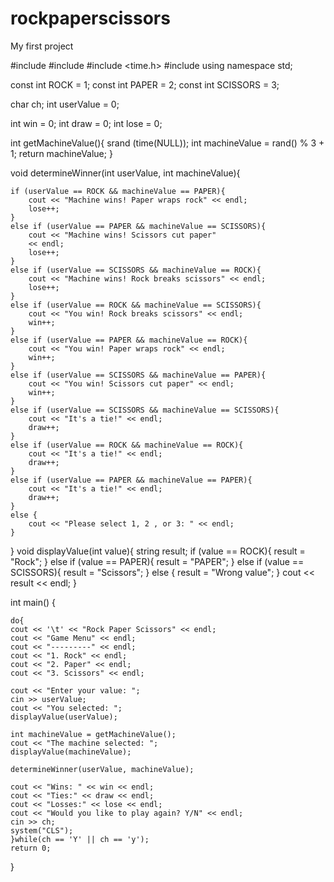 # rockpaperscissors
My first project

#include <iostream>
#include <cmath>
#include <time.h>
#include <cstdlib>
using namespace std;

const int ROCK = 1;
const int PAPER = 2;
const int SCISSORS = 3;

char ch;
int userValue = 0;

int win = 0;
int draw = 0;
int lose = 0;

int getMachineValue(){
    srand (time(NULL));
    int machineValue = rand() % 3 + 1;
    return machineValue;
}

void determineWinner(int userValue, int machineValue){
    
    if (userValue == ROCK && machineValue == PAPER){
        cout << "Machine wins! Paper wraps rock" << endl;
        lose++;
    }
    else if (userValue == PAPER && machineValue == SCISSORS){
        cout << "Machine wins! Scissors cut paper"
        << endl;
        lose++;
    }
    else if (userValue == SCISSORS && machineValue == ROCK){
        cout << "Machine wins! Rock breaks scissors" << endl;
        lose++;
    }
    else if (userValue == ROCK && machineValue == SCISSORS){
        cout << "You win! Rock breaks scissors" << endl;
        win++;
    }
    else if (userValue == PAPER && machineValue == ROCK){
        cout << "You win! Paper wraps rock" << endl;
        win++;
    }
    else if (userValue == SCISSORS && machineValue == PAPER){
        cout << "You win! Scissors cut paper" << endl;
        win++;
    }
    else if (userValue == SCISSORS && machineValue == SCISSORS){
        cout << "It's a tie!" << endl;
        draw++;
    }
    else if (userValue == ROCK && machineValue == ROCK){
        cout << "It's a tie!" << endl;
        draw++;
    }
    else if (userValue == PAPER && machineValue == PAPER){
        cout << "It's a tie!" << endl;
        draw++;
    }
    else {
        cout << "Please select 1, 2 , or 3: " << endl;
    }
}
void displayValue(int value){
        string result;
        if (value == ROCK){
            result = "Rock";
        }
        else if (value == PAPER){
            result = "PAPER";
        }
        else if (value == SCISSORS){
            result = "Scissors";
        }
        else {
            result = "Wrong value";
        }
        cout << result << endl;
}
    
int main() {

    do{
    cout << '\t' << "Rock Paper Scissors" << endl;
    cout << "Game Menu" << endl;
    cout << "---------" << endl;
    cout << "1. Rock" << endl;
    cout << "2. Paper" << endl;
    cout << "3. Scissors" << endl;
    
    cout << "Enter your value: ";
    cin >> userValue;
    cout << "You selected: ";
    displayValue(userValue);
    
    int machineValue = getMachineValue();
    cout << "The machine selected: ";
    displayValue(machineValue);
    
    determineWinner(userValue, machineValue);
    
    cout << "Wins: " << win << endl;
    cout << "Ties:" << draw << endl;
    cout << "Losses:" << lose << endl;
    cout << "Would you like to play again? Y/N" << endl;
    cin >> ch;
    system("CLS");
    }while(ch == 'Y' || ch == 'y');
    return 0;
}
